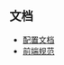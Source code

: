 ## 文档
* [配置文档](https://juejin.cn/post/7022720509875847182/)
* [前端规范](https://woai3c.github.io/front-end-specification/)

